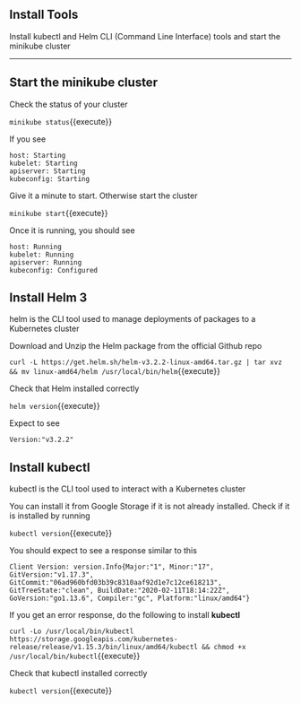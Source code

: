 ## Install Tools

Install kubectl and Helm CLI (Command Line Interface) tools and start the minikube cluster

---

## Start the minikube cluster

Check the status of your cluster

`minikube status`{{execute}}

If you see
```
host: Starting
kubelet: Starting
apiserver: Starting
kubeconfig: Starting
```

Give it a minute to start. Otherwise start the cluster

`minikube start`{{execute}}

Once it is running, you should see
```
host: Running
kubelet: Running
apiserver: Running
kubeconfig: Configured
```

## Install Helm 3

helm is the CLI tool used to manage deployments of packages to a Kubernetes cluster

Download and Unzip the Helm package from the official Github repo

`curl -L https://get.helm.sh/helm-v3.2.2-linux-amd64.tar.gz | tar xvz && mv linux-amd64/helm /usr/local/bin/helm`{{execute}}

Check that Helm installed correctly

`helm version`{{execute}}

Expect to see
```
Version:"v3.2.2"
```

## Install kubectl

kubectl is the CLI tool used to interact with a Kubernetes cluster

You can install it from Google Storage if it is not already installed. Check if it is installed by running

`kubectl version`{{execute}}

You should expect to see a response similar to this

```
Client Version: version.Info{Major:"1", Minor:"17", GitVersion:"v1.17.3", GitCommit:"06ad960bfd03b39c8310aaf92d1e7c12ce618213", GitTreeState:"clean", BuildDate:"2020-02-11T18:14:22Z", GoVersion:"go1.13.6", Compiler:"gc", Platform:"linux/amd64"}
```

If you get an error response, do the following to install **kubectl**

`curl -Lo /usr/local/bin/kubectl https://storage.googleapis.com/kubernetes-release/release/v1.15.3/bin/linux/amd64/kubectl && chmod +x /usr/local/bin/kubectl`{{execute}}

Check that kubectl installed correctly

`kubectl version`{{execute}}

